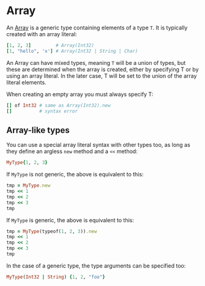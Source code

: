 # Array

An [Array](http://crystal-lang.org/api/Array.html) is a generic type containing elements of a type `T`. It is typically created with an array literal:

```ruby
[1, 2, 3]         # Array(Int32)
[1, "hello", 'x'] # Array(Int32 | String | Char)
```

An Array can have mixed types, meaning `T` will be a union of types, but these are determined when the array is created, either by specifying T or by using an array literal. In the later case, T will be set to the union of the array literal elements.

When creating an empty array you must always specify T:

```ruby
[] of Int32 # same as Array(Int32).new
[]          # syntax error
```

## Array-like types

You can use a special array literal syntax with other types too, as long as they define an argless `new` method and a `<<` method:

```ruby
MyType{1, 2, 3}
```

If `MyType` is not generic, the above is equivalent to this:

```ruby
tmp = MyType.new
tmp << 1
tmp << 2
tmp << 3
tmp
```

If `MyType` is generic, the above is equivalent to this:

```ruby
tmp = MyType(typeof(1, 2, 3)).new
tmp << 1
tmp << 2
tmp << 3
tmp
```

In the case of a generic type, the type arguments can be specified too:

```ruby
MyType(Int32 | String) {1, 2, "foo"}
```

